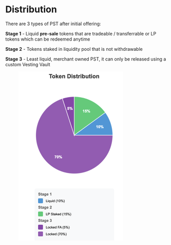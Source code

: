 # Distribution

There are 3 types of PST after initial offering:

**Stage 1** - Liquid **pre-sale** tokens that are tradeable / transferrable or LP tokens which can be redeemed anytime

**Stage 2** - Tokens staked in liquidity pool that is not withdrawable

**Stage 3** - Least liquid, merchant owned PST, it can only be released using a custom Vesting Vault

<figure><img src="../.gitbook/assets/image.png" alt="" width="327"><figcaption></figcaption></figure>
